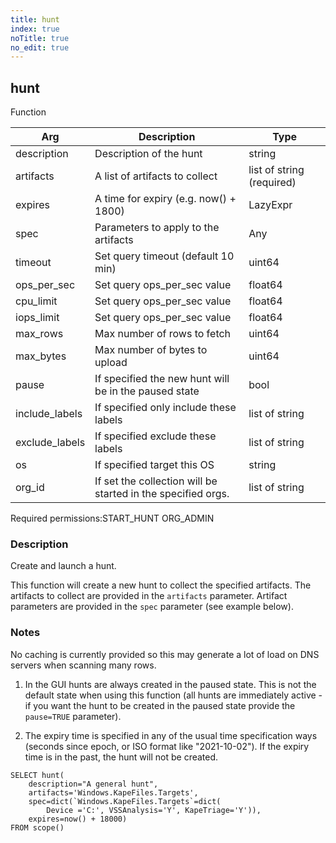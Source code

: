 ```yaml
---
title: hunt
index: true
noTitle: true
no_edit: true
---
```




<div class="vql_item"></div>


## hunt
<span class='vql_type label label-warning pull-right page-header'>Function</span>



<div class="vqlargs"></div>

Arg | Description | Type
----|-------------|-----
description|Description of the hunt|string
artifacts|A list of artifacts to collect|list of string (required)
expires|A time for expiry (e.g. now() + 1800)|LazyExpr
spec|Parameters to apply to the artifacts|Any
timeout|Set query timeout (default 10 min)|uint64
ops_per_sec|Set query ops_per_sec value|float64
cpu_limit|Set query ops_per_sec value|float64
iops_limit|Set query ops_per_sec value|float64
max_rows|Max number of rows to fetch|uint64
max_bytes|Max number of bytes to upload|uint64
pause|If specified the new hunt will be in the paused state|bool
include_labels|If specified only include these labels|list of string
exclude_labels|If specified exclude these labels|list of string
os|If specified target this OS|string
org_id|If set the collection will be started in the specified orgs.|list of string

<span class="permission_list vql_type">Required permissions:</span><span class="permission_list linkcolour label label-important">START_HUNT</span>
<span class="permission_list linkcolour label label-important">ORG_ADMIN</span>

### Description

Create and launch a hunt.

This function will create a new hunt to collect the specified
artifacts. The artifacts to collect are provided in the
`artifacts` parameter. Artifact parameters are provided in the
`spec` parameter (see example below).

### Notes

No caching is currently provided so this may generate a lot
of load on DNS servers when scanning many rows.

1. In the GUI hunts are always created in the paused
state. This is not the default state when using this function (all
hunts are immediately active - if you want the hunt to be created
in the paused state provide the `pause=TRUE` parameter).

2. The expiry time is specified in any of the usual time
specification ways (seconds since epoch, or ISO format like
"2021-10-02"). If the expiry time is in the past, the hunt will
not be created.

```vql
SELECT hunt(
    description="A general hunt",
    artifacts='Windows.KapeFiles.Targets',
    spec=dict(`Windows.KapeFiles.Targets`=dict(
        Device ='C:', VSSAnalysis='Y', KapeTriage='Y')),
    expires=now() + 18000)
FROM scope()
```


